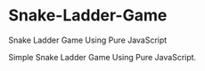 # Snake-Ladder-Game
Snake Ladder Game Using Pure JavaScript

Simple Snake Ladder Game Using Pure JavaScript.
